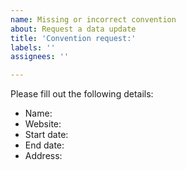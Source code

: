 ```yaml
---
name: Missing or incorrect convention
about: Request a data update
title: 'Convention request:'
labels: ''
assignees: ''

---
```


Please fill out the following details:

- Name:
- Website:
- Start date:
- End date:
- Address:
